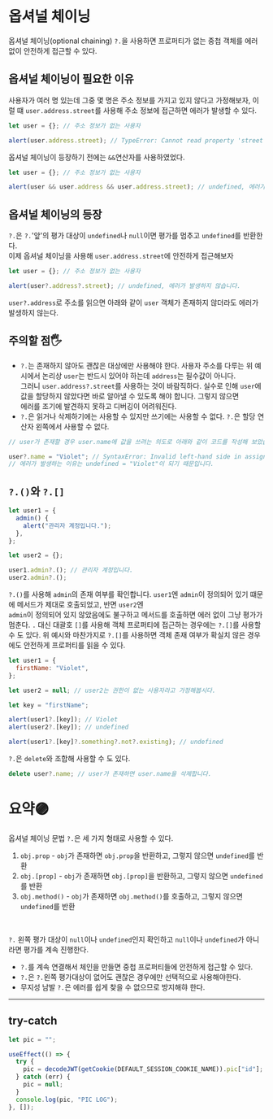 # 옵셔널 체이닝

옵셔널 체이닝(optional chaining) `?.`을 사용하면 프로퍼티가 없는 중첩 객체를 에러 없이 안전하게 접근할 수 있다.

## 옵셔널 체이닝이 필요한 이유

사용자가 여러 명 있는데 그중 몇 명은 주소 정보를 가지고 있지 않다고 가정해보자, 이럴 떄 `user.address.street`를 사용해 주소 정보에 접근하면 에러가 발생할 수 있다.

```javascript
let user = {}; // 주소 정보가 없는 사용자

alert(user.address.street); // TypeError: Cannot read property 'street' of undefined
```

옵셔널 체이닝이 등장하기 전에는 `&&`연산자를 사용하였었다.

```javascript
let user = {}; // 주소 정보가 없는 사용자

alert(user && user.address && user.address.street); // undefined, 에러가 발생하지 않습니다.
```

## 옵셔널 체이닝의 등장

`?.`은 `?.`'앞'의 평가 대상이 `undefined`나 `null`이면 평가를 멈추고 `undefined`를 반환한다. <br>
이제 옵셔널 체이닝을 사용해 `user.address.street`에 안전하게 접근해보자

```javascript
let user = {}; // 주소 정보가 없는 사용자

alert(user?.address?.street); // undefined, 에러가 발생하지 않습니다.
```

`user?.address`로 주소를 읽으면 아래와 같이 `user` 객체가 존재하지 않더라도 에러가 발생하지 않는다.

## 주의할 점🖐

- `?.`는 존재하지 않아도 괜찮은 대상에만 사용해야 한다. 사용자 주소를 다루는 위 예시에서 논리상 `user`는 반드시 있어야 하는데 `address`는 필수값이 아니다. <br>
  그러니 `user.address?.street`를 사용하는 것이 바람직하다. 실수로 인해 `user`에 값을 할당하지 않았다면 바로 알아낼 수 있도록 해야 합니다. 그렇지 않으면 <br>
  에러를 조기에 발견하지 못하고 디버깅이 어려워진다.
- `?.`은 읽거나 삭제하기에는 사용할 수 있지만 쓰기에는 사용할 수 없다. `?.`은 할당 연산자 왼쪽에서 사용할 수 없다.

```javascript
// user가 존재할 경우 user.name에 값을 쓰려는 의도로 아래와 같이 코드를 작성해 보았습니다.

user?.name = "Violet"; // SyntaxError: Invalid left-hand side in assignment
// 에러가 발생하는 이유는 undefined = "Violet"이 되기 때문입니다.
```

## `?.()`와 `?.[]`

```javascript
let user1 = {
  admin() {
    alert("관리자 계정입니다.");
  },
};

let user2 = {};

user1.admin?.(); // 관리자 계정입니다.
user2.admin?.();
```

`?.()`를 사용해 `admin`의 존재 여부를 확인합니다. `user1`엔 `admin`이 정의되어 있기 떄문에 메서드가 제대로 호출되었고, 반면 `user2`엔 <br>
`admin`이 정의되어 있지 않았음에도 불구하고 메서드를 호출하면 에러 없이 그냥 평가가 멈춘다. `.` 대신 대괄호 `[]`를 사용해 객체 프로퍼티에 접근하는 경우에는
`?.[]`를 사용할 수 도 있다. 위 예시와 마찬가지로 `?.[]`를 사용하면 객체 존재 여부가 확실치 않은 경우에도 안전하게 프로퍼티를 읽을 수 있다.

```javascript
let user1 = {
  firstName: "Violet",
};

let user2 = null; // user2는 권한이 없는 사용자라고 가정해봅시다.

let key = "firstName";

alert(user1?.[key]); // Violet
alert(user2?.[key]); // undefined

alert(user1?.[key]?.something?.not?.existing); // undefined
```

`?.`은 `delete`와 조합해 사용할 수 도 있다.

```javascript
delete user?.name; // user가 존재하면 user.name을 삭제합니다.
```

# 요약🟣

옵셔널 체이닝 문법 `?.`은 세 가지 형태로 사용할 수 있다.

1. `obj.prop` - `obj`가 존재하면 `obj.prop`을 반환하고, 그렇지 않으면 `undefined`를 반환
2. `obj.[prop]` - `obj`가 존재하면 `obj.[prop]`을 반환하고, 그렇지 않으면 `undefined`를 반환
3. `obj.method()` - `obj`가 존재하면 `obj.method()`를 호출하고, 그렇지 않으면 `undefined`를 반환

<br>

`?.` 왼쪽 평가 대상이 `null`이나 `undefined`인지 확인하고 `null`이나 `undefined`가 아니라면 평가를 계속 진행한다.

- `?.`를 계속 연결해서 체인을 만들면 중첩 프로퍼티들에 안전하게 접근할 수 있다.
- `?.`은 `?.`왼쪽 평가대상이 없어도 괜찮은 경우에만 선택적으로 사용해야한다.
- 무지성 남발 `?.`은 에러를 쉽게 찾을 수 없으므로 방지해햐 한다.

---

## try-catch

```javascript
let pic = "";

useEffect(() => {
  try {
    pic = decodeJWT(getCookie(DEFAULT_SESSION_COOKIE_NAME)).pic["id"];
  } catch (err) {
    pic = null;
  }
  console.log(pic, "PIC LOG");
}, []);
```
